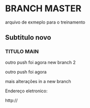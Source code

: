 # BRANCH MASTER

arquivo de exmeplo para o treinamento

## Subtitulo novo

### TITULO MAIN

outro push foi agora new branch 2

outro push foi agora


mais alterações in a new branch


Endereço eletronico:

http://


